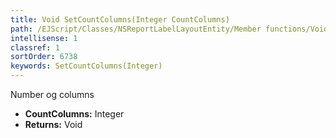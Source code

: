 ```yaml
---
title: Void SetCountColumns(Integer CountColumns)
path: /EJScript/Classes/NSReportLabelLayoutEntity/Member functions/Void SetCountColumns(Integer p_0)
intellisense: 1
classref: 1
sortOrder: 6738
keywords: SetCountColumns(Integer)
---
```



Number og columns



* **CountColumns:** Integer
* **Returns:** Void


